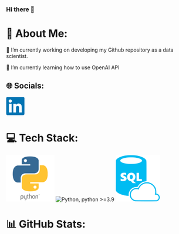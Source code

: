 ### Hi there 👋

<!--
**sakunyann/sakunyann** is a ✨ _special_ ✨ repository because its `README.md` (this file) appears on your GitHub profile.

Here are some ideas to get you started:

- 🔭 I’m currently working on ...
- 🌱 I’m currently learning ...
- 👯 I’m looking to collaborate on ...
- 🤔 I’m looking for help with ...
- 💬 Ask me about ...
- 📫 How to reach me: ...
- 😄 Pronouns: ...
- ⚡ Fun fact: ...
-->

# 💫 About Me:
🔭 I’m currently working on developing my Github repository as a data scientist. 

🌱 I’m currently learning how to use OpenAI API

## 🌐 Socials:
[![LinkedIn logo](https://github.com/sakunyann/sakunyann/blob/main/LinkedIn%20logo.png)](https://www.linkedin.com/in/sakurakoffron/)


# 💻 Tech Stack:
[![Python logo](https://github.com/sakunyann/sakunyann/blob/main/python%20logo.png)](https://www.python.org/)
![Python, python >=3.9](https://img.shields.io/badge/:badgeContent)
[![SQL logo](https://github.com/sakunyann/sakunyann/blob/main/sql%20logo.png)](https://azure.microsoft.com/en-us/products/azure-sql/)

# 📊 GitHub Stats:

